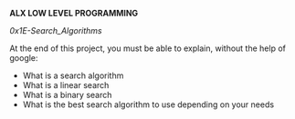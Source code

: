__ALX LOW LEVEL PROGRAMMING__

*0x1E-Search_Algorithms*

At the end of this project, you must be able to explain, without the help of google:
* What is a search algorithm
* What is a linear search
* What is a binary search
* What is the best search algorithm to use depending on your needs
